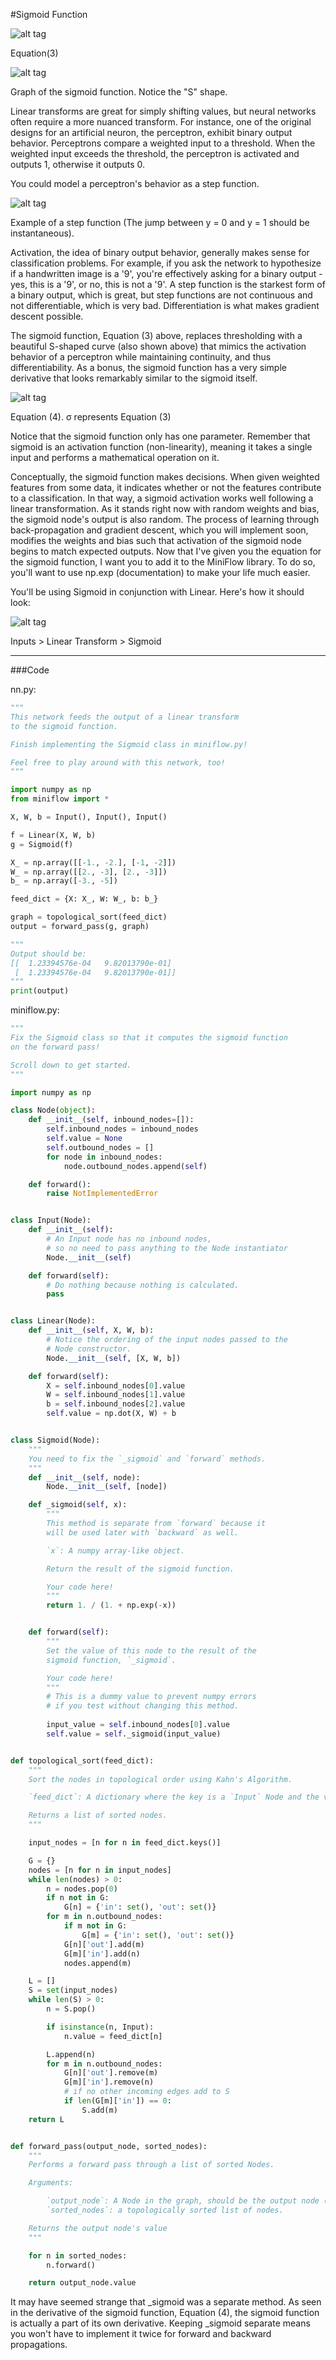 #Sigmoid Function

![alt tag](sigmoidFunction.png)

Equation(3)

![alt tag](sigmoidGraph.png)

Graph of the sigmoid function. Notice the "S" shape.

Linear transforms are great for simply shifting values, but neural networks often require a more nuanced transform. For instance, one of the original designs for an artificial neuron, the perceptron, exhibit binary output behavior. Perceptrons compare a weighted input to a threshold. When the weighted input exceeds the threshold, the perceptron is activated and outputs 1, otherwise it outputs 0.

You could model a perceptron's behavior as a step function.

![alt tag](perceptronStepFunction.png)

Example of a step function (The jump between y = 0 and y = 1 should be instantaneous).

Activation, the idea of binary output behavior, generally makes sense for classification problems. For example, if you ask the network to hypothesize if a handwritten image is a '9', you're effectively asking for a binary output - yes, this is a '9', or no, this is not a '9'. A step function is the starkest form of a binary output, which is great, but step functions are not continuous and not differentiable, which is very bad. Differentiation is what makes gradient descent possible.

The sigmoid function, Equation (3) above, replaces thresholding with a beautiful S-shaped curve (also shown above) that mimics the activation behavior of a perceptron while maintaining continuity, and thus differentiability. As a bonus, the sigmoid function has a very simple derivative that looks remarkably similar to the sigmoid itself.

![alt tag](equation4.png)

Equation (4). σ represents Equation (3)

Notice that the sigmoid function only has one parameter. Remember that sigmoid is an activation function (non-linearity), meaning it takes a single input and performs a mathematical operation on it.

Conceptually, the sigmoid function makes decisions. When given weighted features from some data, it indicates whether or not the features contribute to a classification. In that way, a sigmoid activation works well following a linear transformation. As it stands right now with random weights and bias, the sigmoid node's output is also random. The process of learning through back-propagation and gradient descent, which you will implement soon, modifies the weights and bias such that activation of the sigmoid node begins to match expected outputs.
Now that I've given you the equation for the sigmoid function, I want you to add it to the MiniFlow library. To do so, you'll want to use np.exp (documentation) to make your life much easier.

You'll be using Sigmoid in conjunction with Linear. Here's how it should look:

![alt tag](linearSigmoid.png)

Inputs > Linear Transform > Sigmoid

***

###Code

nn.py:

```python
"""
This network feeds the output of a linear transform
to the sigmoid function.

Finish implementing the Sigmoid class in miniflow.py!

Feel free to play around with this network, too!
"""

import numpy as np
from miniflow import *

X, W, b = Input(), Input(), Input()

f = Linear(X, W, b)
g = Sigmoid(f)

X_ = np.array([[-1., -2.], [-1, -2]])
W_ = np.array([[2., -3], [2., -3]])
b_ = np.array([-3., -5])

feed_dict = {X: X_, W: W_, b: b_}

graph = topological_sort(feed_dict)
output = forward_pass(g, graph)

"""
Output should be:
[[  1.23394576e-04   9.82013790e-01]
 [  1.23394576e-04   9.82013790e-01]]
"""
print(output)
```

miniflow.py:

```python
"""
Fix the Sigmoid class so that it computes the sigmoid function
on the forward pass!

Scroll down to get started.
"""

import numpy as np

class Node(object):
    def __init__(self, inbound_nodes=[]):
        self.inbound_nodes = inbound_nodes
        self.value = None
        self.outbound_nodes = []
        for node in inbound_nodes:
            node.outbound_nodes.append(self)

    def forward():
        raise NotImplementedError


class Input(Node):
    def __init__(self):
        # An Input node has no inbound nodes,
        # so no need to pass anything to the Node instantiator
        Node.__init__(self)

    def forward(self):
        # Do nothing because nothing is calculated.
        pass


class Linear(Node):
    def __init__(self, X, W, b):
        # Notice the ordering of the input nodes passed to the
        # Node constructor.
        Node.__init__(self, [X, W, b])

    def forward(self):
        X = self.inbound_nodes[0].value
        W = self.inbound_nodes[1].value
        b = self.inbound_nodes[2].value
        self.value = np.dot(X, W) + b


class Sigmoid(Node):
    """
    You need to fix the `_sigmoid` and `forward` methods.
    """
    def __init__(self, node):
        Node.__init__(self, [node])

    def _sigmoid(self, x):
        """
        This method is separate from `forward` because it
        will be used later with `backward` as well.

        `x`: A numpy array-like object.

        Return the result of the sigmoid function.

        Your code here!
        """
        return 1. / (1. + np.exp(-x))


    def forward(self):
        """
        Set the value of this node to the result of the
        sigmoid function, `_sigmoid`.

        Your code here!
        """
        # This is a dummy value to prevent numpy errors
        # if you test without changing this method.
        
        input_value = self.inbound_nodes[0].value
        self.value = self._sigmoid(input_value)


def topological_sort(feed_dict):
    """
    Sort the nodes in topological order using Kahn's Algorithm.

    `feed_dict`: A dictionary where the key is a `Input` Node and the value is the respective value feed to that Node.

    Returns a list of sorted nodes.
    """

    input_nodes = [n for n in feed_dict.keys()]

    G = {}
    nodes = [n for n in input_nodes]
    while len(nodes) > 0:
        n = nodes.pop(0)
        if n not in G:
            G[n] = {'in': set(), 'out': set()}
        for m in n.outbound_nodes:
            if m not in G:
                G[m] = {'in': set(), 'out': set()}
            G[n]['out'].add(m)
            G[m]['in'].add(n)
            nodes.append(m)

    L = []
    S = set(input_nodes)
    while len(S) > 0:
        n = S.pop()

        if isinstance(n, Input):
            n.value = feed_dict[n]

        L.append(n)
        for m in n.outbound_nodes:
            G[n]['out'].remove(m)
            G[m]['in'].remove(n)
            # if no other incoming edges add to S
            if len(G[m]['in']) == 0:
                S.add(m)
    return L


def forward_pass(output_node, sorted_nodes):
    """
    Performs a forward pass through a list of sorted Nodes.

    Arguments:

        `output_node`: A Node in the graph, should be the output node (have no outgoing edges).
        `sorted_nodes`: a topologically sorted list of nodes.

    Returns the output node's value
    """

    for n in sorted_nodes:
        n.forward()

    return output_node.value

```

It may have seemed strange that _sigmoid was a separate method. As seen in the derivative of the sigmoid function, Equation (4), the sigmoid function is actually a part of its own derivative. Keeping _sigmoid separate means you won't have to implement it twice for forward and backward propagations.
